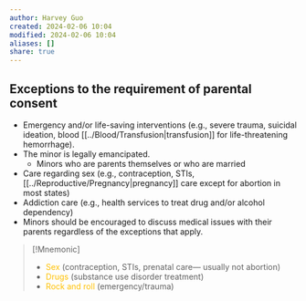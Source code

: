 ```yaml
---
author: Harvey Guo
created: 2024-02-06 10:04
modified: 2024-02-06 10:04
aliases: []
share: true
---
```


## Exceptions to the requirement of parental consent
- Emergency and/or life-saving interventions (e.g., severe trauma, suicidal ideation, blood [[../Blood/Transfusion|transfusion]] for life-threatening hemorrhage).  
- The minor is legally emancipated.
	- Minors who are parents themselves or who are married
- Care regarding sex (e.g., contraception, STIs, [[../Reproductive/Pregnancy|pregnancy]] care except for abortion in most states)  
- Addiction care (e.g., health services to treat drug and/or alcohol dependency) 
- Minors should be encouraged to discuss medical issues with their parents regardless of the exceptions that apply.
>[!Mnemonic] 
>- <font color="#ffc000">Sex</font> (contraception, STIs, prenatal care—
usually not abortion)
>- <font color="#ffc000">Drugs</font> (substance use disorder treatment)
>- <font color="#ffc000">Rock and roll</font> (emergency/trauma)